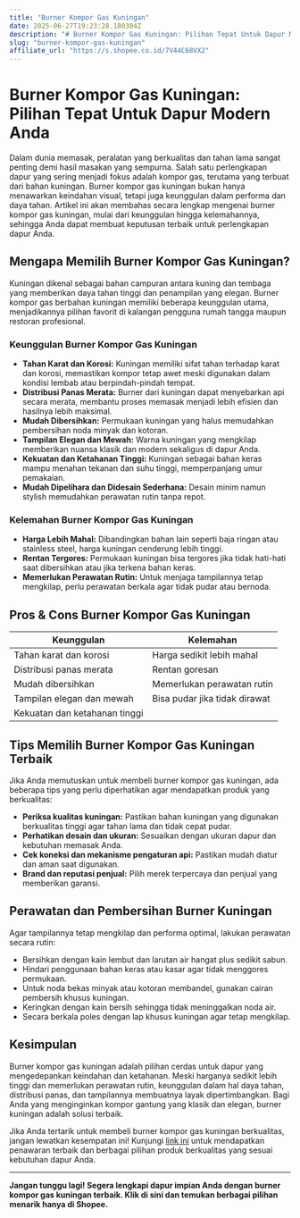 ```yaml
---
title: "Burner Kompor Gas Kuningan"
date: 2025-06-27T19:23:28.180304Z
description: "# Burner Kompor Gas Kuningan: Pilihan Tepat Untuk Dapur Modern Anda..."
slug: "burner-kompor-gas-kuningan"
affiliate_url: "https://s.shopee.co.id/7V44C68VX2"
---
```

# Burner Kompor Gas Kuningan: Pilihan Tepat Untuk Dapur Modern Anda

Dalam dunia memasak, peralatan yang berkualitas dan tahan lama sangat penting demi hasil masakan yang sempurna. Salah satu perlengkapan dapur yang sering menjadi fokus adalah kompor gas, terutama yang terbuat dari bahan kuningan. Burner kompor gas kuningan bukan hanya menawarkan keindahan visual, tetapi juga keunggulan dalam performa dan daya tahan. Artikel ini akan membahas secara lengkap mengenai burner kompor gas kuningan, mulai dari keunggulan hingga kelemahannya, sehingga Anda dapat membuat keputusan terbaik untuk perlengkapan dapur Anda.

## Mengapa Memilih Burner Kompor Gas Kuningan?

Kuningan dikenal sebagai bahan campuran antara kuning dan tembaga yang memberikan daya tahan tinggi dan penampilan yang elegan. Burner kompor gas berbahan kuningan memiliki beberapa keunggulan utama, menjadikannya pilihan favorit di kalangan pengguna rumah tangga maupun restoran profesional.

### Keunggulan Burner Kompor Gas Kuningan

- **Tahan Karat dan Korosi:** Kuningan memiliki sifat tahan terhadap karat dan korosi, memastikan kompor tetap awet meski digunakan dalam kondisi lembab atau berpindah-pindah tempat.
- **Distribusi Panas Merata:** Burner dari kuningan dapat menyebarkan api secara merata, membantu proses memasak menjadi lebih efisien dan hasilnya lebih maksimal.
- **Mudah Dibersihkan:** Permukaan kuningan yang halus memudahkan pembersihan noda minyak dan kotoran.
- **Tampilan Elegan dan Mewah:** Warna kuningan yang mengkilap memberikan nuansa klasik dan modern sekaligus di dapur Anda.
- **Kekuatan dan Ketahanan Tinggi:** Kuningan sebagai bahan keras mampu menahan tekanan dan suhu tinggi, memperpanjang umur pemakaian.
- **Mudah Dipelihara dan Didesain Sederhana:** Desain minim namun stylish memudahkan perawatan rutin tanpa repot.

### Kelemahan Burner Kompor Gas Kuningan

- **Harga Lebih Mahal:** Dibandingkan bahan lain seperti baja ringan atau stainless steel, harga kuningan cenderung lebih tinggi.
- **Rentan Tergores:** Permukaan kuningan bisa tergores jika tidak hati-hati saat dibersihkan atau jika terkena bahan keras.
- **Memerlukan Perawatan Rutin:** Untuk menjaga tampilannya tetap mengkilap, perlu perawatan berkala agar tidak pudar atau bernoda.

## Pros & Cons Burner Kompor Gas Kuningan

| Keunggulan                      | Kelemahan                            |
|--------------------------------|-------------------------------------|
| Tahan karat dan korosi        | Harga sedikit lebih mahal          |
| Distribusi panas merata       | Rentan goresan                     |
| Mudah dibersihkan             | Memerlukan perawatan rutin        |
| Tampilan elegan dan mewah     | Bisa pudar jika tidak dirawat     |
| Kekuatan dan ketahanan tinggi|                                |

## Tips Memilih Burner Kompor Gas Kuningan Terbaik

Jika Anda memutuskan untuk membeli burner kompor gas kuningan, ada beberapa tips yang perlu diperhatikan agar mendapatkan produk yang berkualitas:

- **Periksa kualitas kuningan:** Pastikan bahan kuningan yang digunakan berkualitas tinggi agar tahan lama dan tidak cepat pudar.
- **Perhatikan desain dan ukuran:** Sesuaikan dengan ukuran dapur dan kebutuhan memasak Anda.
- **Cek koneksi dan mekanisme pengaturan api:** Pastikan mudah diatur dan aman saat digunakan.
- **Brand dan reputasi penjual:** Pilih merek terpercaya dan penjual yang memberikan garansi.

## Perawatan dan Pembersihan Burner Kuningan

Agar tampilannya tetap mengkilap dan performa optimal, lakukan perawatan secara rutin:

- Bersihkan dengan kain lembut dan larutan air hangat plus sedikit sabun.
- Hindari penggunaan bahan keras atau kasar agar tidak menggores permukaan.
- Untuk noda bekas minyak atau kotoran membandel, gunakan cairan pembersih khusus kuningan.
- Keringkan dengan kain bersih sehingga tidak meninggalkan noda air.
- Secara berkala poles dengan lap khusus kuningan agar tetap mengkilap.

## Kesimpulan

Burner kompor gas kuningan adalah pilihan cerdas untuk dapur yang mengedepankan keindahan dan ketahanan. Meski harganya sedikit lebih tinggi dan memerlukan perawatan rutin, keunggulan dalam hal daya tahan, distribusi panas, dan tampilannya membuatnya layak dipertimbangkan. Bagi Anda yang menginginkan kompor gantung yang klasik dan elegan, burner kuningan adalah solusi terbaik.

Jika Anda tertarik untuk membeli burner kompor gas kuningan berkualitas, jangan lewatkan kesempatan ini! Kunjungi [link ini](https://s.shopee.co.id/7V44C68VX2) untuk mendapatkan penawaran terbaik dan berbagai pilihan produk berkualitas yang sesuai kebutuhan dapur Anda.

---

**Jangan tunggu lagi! Segera lengkapi dapur impian Anda dengan burner kompor gas kuningan terbaik. Klik di sini dan temukan berbagai pilihan menarik hanya di Shopee.**